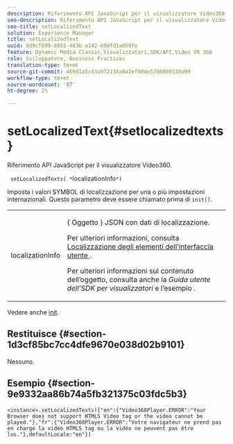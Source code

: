 ```yaml
---
description: Riferimento API JavaScript per il visualizzatore Video360.
seo-description: Riferimento API JavaScript per il visualizzatore Video360.
seo-title: setLocalizedText
solution: Experience Manager
title: setLocalizedText
uuid: dd9cf899-8855-463b-a142-698fd1a650fe
feature: Dynamic Media Classic,Visualizzatori,SDK/API,Video VR 360
role: Sviluppatore, Business Practices
translation-type: tm+mt
source-git-commit: 469d1a5c43a972116a8a2efb0de5708800130a99
workflow-type: tm+mt
source-wordcount: '87'
ht-degree: 2%

---
```



# setLocalizedText{#setlocalizedtexts}

Riferimento API JavaScript per il visualizzatore Video360.

` setLocalizedTexts( *`localizationInfo`*)`

Imposta i valori SYMBOL di localizzazione per una o più impostazioni internazionali. Questo parametro deve essere chiamato prima di `init()`.

<table id="table_896DFF34A68A403DB93A6D597461A573"> 
 <tbody> 
  <tr> 
   <td colname="col1"> <p> <span class="codeph"> <span class="varname"> localizationInfo  </span> </span> </p> </td> 
   <td colname="col2"> <p> { <span class="codeph"> Oggetto </span>} JSON con dati di localizzazione. </p> <p>Per ulteriori informazioni, consulta <a href="../../../c-html5-aem-asset-viewers/c-html5-aem-video360/c-html5-aem-video360-localization.md#concept-16262b8096474d6c9c018c3e99110dd1" format="dita" scope="local"> Localizzazione degli elementi dell’interfaccia utente </a> . </p> <p>Per ulteriori informazioni sul contenuto dell’oggetto, consulta anche la <i>Guida utente dell’SDK per visualizzatori</i> e l’esempio . </p> </td> 
  </tr> 
 </tbody> 
</table>

Vedere anche [init](../../../c-html5-aem-asset-viewers/c-html5-aem-video360/c-html5-aem-video360-javascriptapiref/r-html5-aem-video360-javascriptapiref-init.md#reference-aee94dd92a28410784f7a1792e28683b).

## Restituisce {#section-1d3cf85bc7cc4dfe9670e038d02b9101}

Nessuno.

## Esempio {#section-9e9332aa86b74a5fb321375c03fdc5b3}

```
<instance>.setLocalizedTexts({"en":{"Video360Player.ERROR":"Your Browser does not support HTML5 Video tag or the video cannot be played."},"fr":{"Video360Player.ERROR":"Votre navigateur ne prend pas en charge la vidéo HTML5 tag ou la vidéo ne peuvent pas être lus."},defaultLocale:"en"})
```

